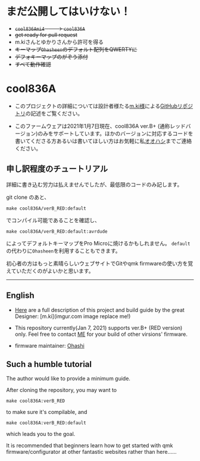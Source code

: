 # まだ公開してはいけない！
- ~~`cool836Ami4` ---->  `cool836A`~~
- ~~get ready for pull request~~
- m.kiさんとゆかりさんから許可を得る
- ~~キーマップ`Ohasheen`のデフォルト配列をQWERTYに~~
- ~~デフォキーマップのがぞう添付~~
- ~~すべて動作確認~~


# cool836A

- このプロジェクトの詳細については設計者様たる[m.ki様](https://twitter.com/0002ozlet)による[GitHubリポジトリ](https://github.com/telzo2000/cool836A)の記述をご覧ください。

- このファームウェアは2021年1月7日現在、cool836A ver.B+ (通称レッドバージョン)のみをサポートしています。ほかのバージョンに対応するコードを書いてくださる方あるいは書いてほしい方はお気軽に私[オオハシ](https://twitter.com/oha_oha_Ohashi)までご連絡ください。


## 申し訳程度のチュートリアル
詳細に書き込む労力は払えませんでしたが、最低限のコードのみ記します。

git clone のあと、

``` make cool836A/verB_RED:default ```

でコンパイル可能であることを確認し、

``` make cool836A/verB_RED:default:avrdude ```

によってデフォルトキーマップをPro Microに焼けるかもしれません。
`default`の代わりに`Ohasheen`を利用することもできます。

初心者の方はもっと素晴らしいウェブサイトでGitやqmk firmwareの使い方を覚えていただくのがよいかと思います。



-----------------
## English
- [Here](https://github.com/telzo2000/cool836A) are a full description of this project and build guide by the great Designer: [m.ki](imgur.com image replace me!)

- This repository currently(Jan 7, 2021) supports ver.B+ (RED version) only. Feel free to contact [ME](https://github.com/ketcha-k) for your build of other virsions' firmware.

- firmware maintainer: [Ohashi](https://github.com/ketcha-k)

## Such a humble tutorial
The author would like to provide a minimum guide.

After cloning the repository, you may want to 

``` make cool836A:verB_RED ```

to make sure it's compilable, and 

``` make cool836A:verB_RED:default ```

which leads you to the goal.

It is recommended that beginners learn how to get started with qmk firmware/configurator at other fantastic websites rather than here......

